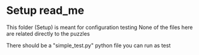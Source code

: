 # Setup read_me

This folder (Setup) is meant for configuration testing
None of the files here are related directly to the puzzles

There should be a "simple_test.py" python file you can run as test

